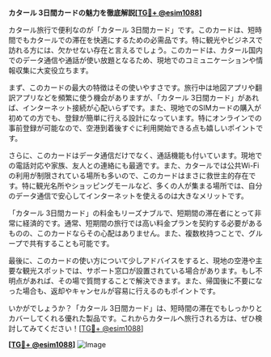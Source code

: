**カタール 3日間カードの魅力を徹底解説[[TG💪+ @esim1088](https://t.me/s/esim1088)]**

カタール旅行で便利なのが「カタール 3日間カード」です。このカードは、短時間でもカタールでの滞在を快適にするための必需品です。特に観光やビジネスで訪れる方には、欠かせない存在と言えるでしょう。このカードは、カタール国内でのデータ通信や通話が使い放題となるため、現地でのコミュニケーションや情報収集に大変役立ちます。

まず、このカードの最大の特徴はその使いやすさです。旅行中は地図アプリや翻訳アプリなどを頻繁に使う機会がありますが、「カタール 3日間カード」があれば、インターネット接続が心配いらずです。また、現地でのSIMカードの購入が初めての方でも、登録が簡単に行える設計になっています。特にオンラインでの事前登録が可能なので、空港到着後すぐに利用開始できる点も嬉しいポイントです。

さらに、このカードはデータ通信だけでなく、通話機能も付いています。現地での電話対応や家族、友人との連絡にも最適です。また、カタールでは公共Wi-Fiの利用が制限されている場所も多いので、このカードはまさに救世主的存在です。特に観光名所やショッピングモールなど、多くの人が集まる場所では、自分のデータ通信で安心してインターネットを使えるのは大きなメリットです。

「カタール 3日間カード」の料金もリーズナブルで、短期間の滞在者にとって非常に経済的です。通常、短期間の旅行では高い料金プランを契約する必要があるものの、このカードならその心配はありません。また、複数枚持つことで、グループで共有することも可能です。

最後に、このカードの使い方について少しアドバイスをすると、現地の空港や主要な観光スポットでは、サポート窓口が設置されている場合があります。もし不明点があれば、その場で質問することで解決できます。また、帰国後に不要になった場合も、返却やキャンセルが容易に行えるのもポイントです。

いかがでしょうか？「カタール 3日間カード」は、短時間の滞在でもしっかりとカバーしてくれる優れた製品です。これからカタールへ旅行される方は、ぜひ検討してみてください！[[TG💪+ @esim1088](https://t.me/s/esim1088)]

**[[TG💪+ @esim1088](https://t.me/s/esim1088)]**
![Image](https://i.postimg.cc/Y0z9fWf4/image.png)
